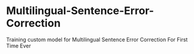 # Multilingual-Sentence-Error-Correction
Training custom model for Multilingual Sentence Error Correction For First Time Ever
